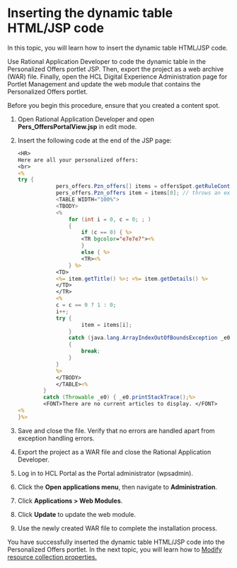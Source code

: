 # Inserting the dynamic table HTML/JSP code

In this topic, you will learn how to insert the dynamic table HTML/JSP code.  

Use Rational Application Developer to code the dynamic table in the Personalized Offers portlet JSP. Then, export the project as a web archive (WAR) file. Finally, open the HCL Digital Experience Administration page for Portlet Management and update the web module that contains the Personalized Offers portlet.

Before you begin this procedure, ensure that you created a content spot.

1. Open Rational Application Developer and open **Pers_OffersPortalView.jsp** in edit mode.

2. Insert the following code at the end of the JSP page:

    ```jsp
    <HR>  
    Here are all your personalized offers:    
    <br>    
    <%    
    try {    
                pers_offers.Pzn_offers[] items = offersSpot.getRuleContent();    
                pers_offers.Pzn_offers item = items[0]; // throws an exception if empty. %>    
                <TABLE WIDTH="100%">    
                <TBODY>    
                <%    
                    for (int i = 0, c = 0; ; ) 
                    {    
                        if (c == 0) { %>    
                        <TR bgcolor="e7e7e7"><%        
                        }    
                        else { %>    
                        <TR><%        
                    } %>    
                <TD>
                <%= item.getTitle() %>: <%= item.getDetails() %>             
                </TD>    
                </TR>
                <%    
                c = c == 0 ? 1 : 0;
                i++;    
                try {    
                        item = items[i];    
                    }    
                    catch (java.lang.ArrayIndexOutOfBoundsException _e0) 
                    {    
                        break;    
                    }  
                } 
                %>    
                </TBODY>
                </TABLE><%    
            }    
            catch (Throwable _e0) { _e0.printStackTrace();%>     
            <FONT>There are no current articles to display. </FONT>  
    <%    
    }%>
    ```

3. Save and close the file. Verify that no errors are handled apart from exception handling errors.

4. Export the project as a WAR file and close the Rational Application Developer.

5. Log in to HCL Portal as the Portal administrator (wpsadmin).  

6. Click the **Open applications menu**, then navigate to **Administration**.

7. Click **Applications > Web Modules**.

8. Click **Update** to update the web module.

9. Use the newly created WAR file to complete the installation process.

You have successfully inserted the dynamic table HTML/JSP code into the Personalized Offers portlet. In the next topic, you will learn how to [Modify resource collection properties.](./pzn_demo_modify_resource_collection_properties.md)
